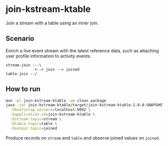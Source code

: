 # join-kstream-ktable

Join a stream with a table using an inner join.

## Scenario

Enrich a live event stream with the latest reference data, such as attaching user profile information to activity events.

```
stream-join ---\
             +--> join --> joined
table-join --/
```

## How to run

```bash
mvn -pl join-kstream-ktable -am clean package
java -jar join-kstream-ktable/target/join-kstream-ktable-1.0.0-SNAPSHOT.jar \
  -Dbootstrap.servers=localhost:9092 \
  -Dapplication.id=join-kstream-ktable \
  -Dstream.topic=stream \
  -Dtable.topic=table \
  -Doutput.topic=joined
```

Produce records on `stream` and `table` and observe joined values on `joined`.

